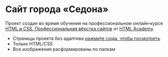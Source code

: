# Сайт города «Седона»

Проект создан во время обучения на профессиональном онлайн‑курсе [HTML и CSS. Профессиональная вёрстка сайтов](https://htmlacademy.ru/intensive/htmlcss) от [HTML Academy](https://htmlacademy.ru).

- Страницы проекта без адаптива [нажмите сюда, чтобы посмотреть](https://soulmonova.github.io/sedona/)
- Только HTML/CSS
- Все изображения расформированы по папкам
